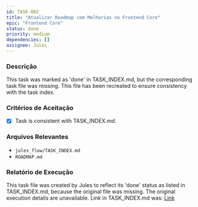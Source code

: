 ```yaml
---
id: TASK-002
title: "Atualizar Roadmap com Melhorias no Frontend Core"
epic: "Frontend Core"
status: done
priority: medium
dependencies: []
assignee: Jules
---
```


### Descrição

This task was marked as 'done' in TASK_INDEX.md, but the corresponding task file was missing. This file has been recreated to ensure consistency with the task index.

### Critérios de Aceitação

- [x] Task is consistent with TASK_INDEX.md.

### Arquivos Relevantes

* `jules_flow/TASK_INDEX.md`
* `ROADMAP.md`

### Relatório de Execução

This task file was created by Jules to reflect its 'done' status as listed in TASK_INDEX.md, because the original file was missing. The original execution details are unavailable. Link in TASK_INDEX.md was: [Link](./done/TASK-002_Atualizar_Roadmap_Frontend_Core.md)
